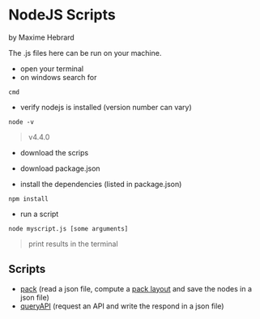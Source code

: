 # NodeJS Scripts

by Maxime Hebrard

The .js files here can be run on your machine.

* open your terminal
 * on windows search for
~~~
cmd
~~~
* verify nodejs is installed (version number can vary)
~~~
node -v
~~~
> v4.4.0

* download the scrips
* download package.json

* install the dependencies (listed in package.json)
~~~
npm install
~~~

* run a script
~~~
node myscript.js [some arguments]
~~~
> print results in the terminal

## Scripts

* [pack](https://github.com/mhebrard/MHTutorials/tree/master/nodejs/Scripts/pack.js) (read a json file, compute a [pack layout](https://github.com/d3/d3-hierarchy/blob/master/README.md#pack) and save the nodes in a json file)
* [queryAPI](https://github.com/mhebrard/MHTutorials/tree/master/nodejs/Scripts/queryapi.js) (request an API and write the respond in a json file)
